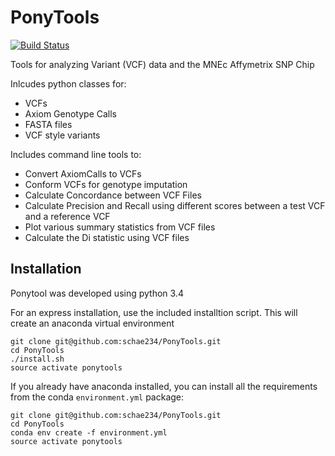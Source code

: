 PonyTools
=========


[![Build Status](https://travis-ci.org/schae234/PonyTools.svg?branch=master)](https://travis-ci.org/schae234/PonyTools)


Tools for analyzing Variant (VCF) data and the MNEc Affymetrix SNP Chip

Inlcudes python classes for:
+ VCFs
+ Axiom Genotype Calls
+ FASTA files
+ VCF style variants

Includes command line tools to:
+ Convert AxiomCalls to VCFs
+ Conform VCFs for genotype imputation 
+ Calculate Concordance between VCF Files
+ Calculate Precision and Recall using different scores between a test VCF and a reference VCF
+ Plot various summary statistics from VCF files
+ Calculate the Di statistic using VCF files

Installation
------------
Ponytool was developed using python 3.4

For an express installation, use the included installtion script. This will create an anaconda
virtual environment
```
git clone git@github.com:schae234/PonyTools.git
cd PonyTools
./install.sh
source activate ponytools
```

If you already have anaconda installed, you can install all the requirements from the conda
`environment.yml` package:

```
git clone git@github.com:schae234/PonyTools.git
cd PonyTools
conda env create -f environment.yml
source activate ponytools
```
